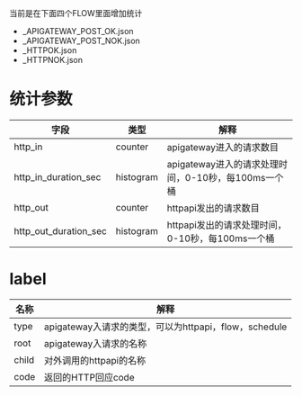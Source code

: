 当前是在下面四个FLOW里面增加统计
* _APIGATEWAY_POST_OK.json
* _APIGATEWAY_POST_NOK.json
* _HTTPOK.json
* _HTTPNOK.json

# 统计参数
| 字段 | 类型 |解释  |
| -- | -- | -- |
|http_in|counter|apigateway进入的请求数目|
|http_in_duration_sec|histogram|apigateway进入的请求处理时间，0-10秒，每100ms一个桶|
|http_out|counter|httpapi发出的请求数目|
|http_out_duration_sec|histogram|httpapi发出的请求处理时间，0-10秒，每100ms一个桶|
# label
| 名称 | 解释  |
| -- | -- |
|type|apigateway入请求的类型，可以为httpapi，flow，schedule|
|root|apigateway入请求的名称|
|child|对外调用的httpapi的名称|
|code|返回的HTTP回应code|
